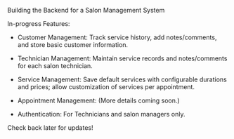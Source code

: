 Building the Backend for a Salon Management System

In-progress Features:

- Customer Management: Track service history, add notes/comments, and store basic customer information.

- Technician Management: Maintain service records and notes/comments for each salon technician.

- Service Management: Save default services with configurable durations and prices; allow customization of services per appointment.

- Appointment Management: (More details coming soon.)

- Authentication: For Technicians and salon managers only. 

Check back later for updates!
